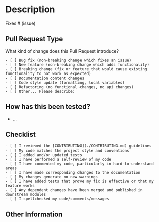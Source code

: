 # Description
<!-- Brief summary of changes and why they are needed. Link issues with `Fixes #<number>`. -->  
Fixes # (issue)

## Pull Request Type
What kind of change does this Pull Request introduce?

<!-- Please check the one that applies to this PR using "x". -->
```
- [ ] Bug fix (non-breaking change which fixes an issue)
- [ ] New feature (non-breaking change which adds functionality)
- [ ] Breaking change (fix or feature that would cause existing functionality to not work as expected)
- [ ] Documentation content changes
- [ ] Code style update (formatting, local variables)
- [ ] Refactoring (no functional changes, no api changes)
- [ ] Other... Please describe:
```

## How has this been tested?
<!-- Steps for reviewers to verify changes. Include environment/setup if needed. -->  
* ...

## Checklist
<!-- Please check the one that applies to this PR using "x". -->
```
- [ ] I reviewed the [CONTRIBUTING](./CONTRIBUTING.md) guidelines
- [ ] My code matches the project style and conventions
- [ ] I added and/or updated tests
- [ ] I have performed a self-review of my code
- [ ] I have commented my code, particularly in hard-to-understand areas
- [ ] I have made corresponding changes to the documentation
- [ ] My changes generate no new warnings
- [ ] I have added tests that prove my fix is effective or that my feature works
- [ ] Any dependent changes have been merged and published in downstream modules
- [ ] I spellchecked my code/comments/messages
```

## Other Information
<!-- Add any other helpful information that may be needed here. -->
